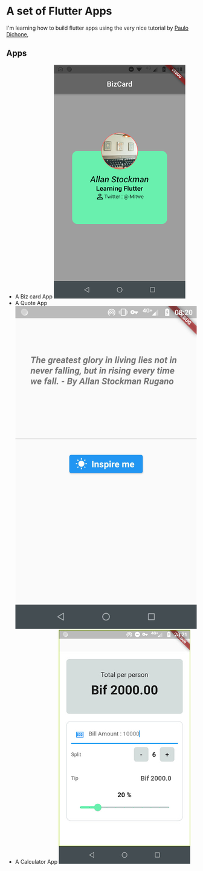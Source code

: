 # A set of Flutter Apps

I'm learning how to build flutter apps using the very nice tutorial by [Paulo Dichone](https://github.com/PacktPublishing/The-Complete-Flutter-and-Dart-App-Development-Course-),

## Apps
- A Biz card App ![alt text](android/Screenshot_20210313-111814.png "Title")
- A Quote App ![alt text](android/Screenshot_20210314-082041.jpg "Title")
- A Calculator App ![alt text](android/Screenshot_20210314-202129.jpg "Title")
